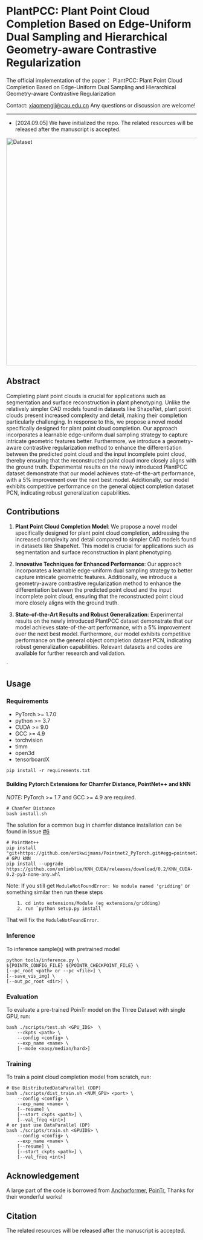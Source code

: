 # PlantPCC: Plant Point Cloud Completion Based on Edge-Uniform Dual Sampling and Hierarchical Geometry-aware Contrastive Regularization
The official implementation of the paper：
PlantPCC: Plant Point Cloud Completion Based on Edge-Uniform Dual Sampling and Hierarchical Geometry-aware Contrastive Regularization

Contact: xiaomengli@cau.edu.cn Any questions or discussion are welcome!

-----


+ [2024.09.05] We have initialized the repo. The related resources will be released after the manuscript is accepted.


<img src="assets/PlantPCC.png" alt="Dataset" width="800" height="600">




## Abstract
Completing plant point clouds is crucial for applications such as segmentation and surface reconstruction in plant phenotyping. Unlike the relatively simpler CAD models found in datasets like ShapeNet, plant point clouds present increased complexity and detail, making their completion particularly challenging. In response to this, we propose a novel model specifically designed for plant point cloud completion. Our approach incorporates a learnable edge-uniform dual sampling strategy to capture intricate geometric features better. Furthermore, we introduce a geometry-aware contrastive regularization method to enhance the differentiation between the predicted point cloud and the input incomplete point cloud, thereby ensuring that the reconstructed point cloud more closely aligns with the ground truth. Experimental results on the newly introduced PlantPCC dataset demonstrate that our model achieves state-of-the-art performance, with a 5\% improvement over the next best model. Additionally, our model exhibits competitive performance on the general object completion dataset PCN, indicating robust generalization capabilities. 

## Contributions
1. **Plant Point Cloud Completion Model**: We propose a novel model specifically designed for plant point cloud completion, addressing the increased complexity and detail compared to simpler CAD models found in datasets like ShapeNet. This model is crucial for applications such as segmentation and surface reconstruction in plant phenotyping.

2. **Innovative Techniques for Enhanced Performance**: Our approach incorporates a learnable edge-uniform dual sampling strategy to better capture intricate geometric features. Additionally, we introduce a geometry-aware contrastive regularization method to enhance the differentiation between the predicted point cloud and the input incomplete point cloud, ensuring that the reconstructed point cloud more closely aligns with the ground truth.

3. **State-of-the-Art Results and Robust Generalization**: Experimental results on the newly introduced PlantPCC dataset demonstrate that our model achieves state-of-the-art performance, with a 5% improvement over the next best model. Furthermore, our model exhibits competitive performance on the general object completion dataset PCN, indicating robust generalization capabilities. Relevant datasets and codes are available for further research and validation.

`

## Usage

### Requirements

- PyTorch >= 1.7.0
- python >= 3.7
- CUDA >= 9.0
- GCC >= 4.9 
- torchvision
- timm
- open3d
- tensorboardX

```
pip install -r requirements.txt
```

#### Building Pytorch Extensions for Chamfer Distance, PointNet++ and kNN

*NOTE:* PyTorch >= 1.7 and GCC >= 4.9 are required.

```
# Chamfer Distance
bash install.sh
```
The solution for a common bug in chamfer distance installation can be found in Issue [#6](https://github.com/yuxumin/PoinTr/issues/6)
```
# PointNet++
pip install "git+https://github.com/erikwijmans/Pointnet2_PyTorch.git#egg=pointnet2_ops&subdirectory=pointnet2_ops_lib"
# GPU kNN
pip install --upgrade https://github.com/unlimblue/KNN_CUDA/releases/download/0.2/KNN_CUDA-0.2-py3-none-any.whl
```

Note: If you still get `ModuleNotFoundError: No module named 'gridding'` or something similar then run these steps

```
    1. cd into extensions/Module (eg extensions/gridding)
    2. run `python setup.py install`
```

That will fix the `ModuleNotFoundError`.




### Inference

To inference sample(s) with pretrained model

```
python tools/inference.py \
${POINTR_CONFIG_FILE} ${POINTR_CHECKPOINT_FILE} \
[--pc_root <path> or --pc <file>] \
[--save_vis_img] \
[--out_pc_root <dir>] \
```


### Evaluation

To evaluate a pre-trained PoinTr model on the Three Dataset with single GPU, run:

```
bash ./scripts/test.sh <GPU_IDS>  \
    --ckpts <path> \
    --config <config> \
    --exp_name <name> \
    [--mode <easy/median/hard>]
```


### Training

To train a point cloud completion model from scratch, run:

```
# Use DistributedDataParallel (DDP)
bash ./scripts/dist_train.sh <NUM_GPU> <port> \
    --config <config> \
    --exp_name <name> \
    [--resume] \
    [--start_ckpts <path>] \
    [--val_freq <int>]
# or just use DataParallel (DP)
bash ./scripts/train.sh <GPUIDS> \
    --config <config> \
    --exp_name <name> \
    [--resume] \
    [--start_ckpts <path>] \
    [--val_freq <int>]
```
## Acknowledgement
A large part of the code is borrowed from [Anchorformer](https://github.com/chenzhik/AnchorFormer), [PoinTr](https://github.com/ifzhang/ByteTrack),  Thanks for their wonderful works!

## Citation
The related resources will be released after the manuscript is accepted. 
